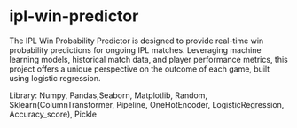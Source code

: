 # ipl-win-predictor
The IPL Win Probability Predictor is designed to provide real-time win probability predictions for ongoing IPL matches. Leveraging machine learning models, historical match data, and player performance metrics, this project offers a unique perspective on the outcome of each game, built using logistic regression.

Library: Numpy, Pandas,Seaborn, Matplotlib, Random, Sklearn(ColumnTransformer, Pipeline, OneHotEncoder, LogisticRegression, Accuracy_score), Pickle

